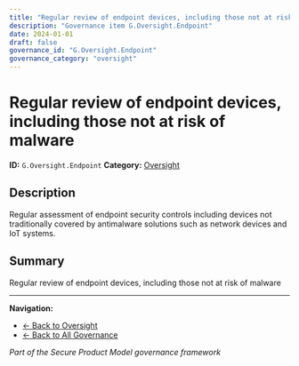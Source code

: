 ```yaml
---
title: "Regular review of endpoint devices, including those not at risk of malware"
description: "Governance item G.Oversight.Endpoint"
date: 2024-01-01
draft: false
governance_id: "G.Oversight.Endpoint"
governance_category: "oversight"
---
```


# Regular review of endpoint devices, including those not at risk of malware

**ID:** `G.Oversight.Endpoint`
**Category:** [Oversight](../)

## Description

Regular assessment of endpoint security controls including devices not traditionally covered by antimalware solutions such as network devices and IoT systems.

## Summary

Regular review of endpoint devices, including those not at risk of malware


---

**Navigation:**
- [← Back to Oversight](../)
- [← Back to All Governance](/governance/)

*Part of the Secure Product Model governance framework*
